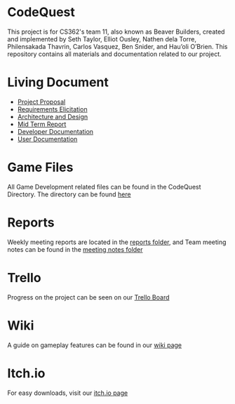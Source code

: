 # CodeQuest
This project is for CS362's team 11, also known as Beaver Builders, created and implemented by Seth Taylor, Elliot Ousley, Nathen dela Torre, Philensakada Thavrin, Carlos Vasquez, Ben Snider, and Hau’oli O’Brien.
This repository contains all materials and documentation related to our project.

# Living Document
* [Project Proposal](https://github.com/ElliotOusley/CS362_Team_11_Project/blob/main/ProjectProposal.md)
* [Requirements Elicitation](https://github.com/ElliotOusley/CS362_Team_11_Project/blob/main/ProjectElicitation.md)
* [Architecture and Design](https://github.com/ElliotOusley/CS362_Team_11_Project/blob/main/Project%20Architecture%20and%20Design.md)
* [Mid Term Report](https://github.com/ElliotOusley/CS362_Team_11_Project/blob/main/Mid_Term_Report.md)
* [Developer Documentation](https://github.com/ElliotOusley/CS362_Team_11_Project/blob/main/Developer_Documentation.md)
* [User Documentation](https://github.com/ElliotOusley/CS362_Team_11_Project/blob/main/User_Documentation.md)

# Game Files
All Game Development related files can be found in the CodeQuest Directory. The directory can be found [here](https://github.com/ElliotOusley/CS362_Team_11_Project/tree/main/codeQuest/codeQuest)

# Reports
Weekly meeting reports are located in the [reports folder](https://github.com/ElliotOusley/CS362_Team_11_Project/tree/main/reports), and Team meeting notes can be found in the [meeting notes folder](https://github.com/ElliotOusley/CS362_Team_11_Project/tree/main/Meeting_Notes)

# Trello
Progress on the project can be seen on our [Trello Board](https://trello.com/b/Lz0f5vrL/pt11-project)

# Wiki
A guide on gameplay features can be found in our [wiki page](https://github.com/ElliotOusley/CS362_Team_11_Project/wiki)

# Itch.io
For easy downloads, visit our [itch.io page](https://elliot-ousley.itch.io/codequest?secret=jcvzabSa7tMD79NWAInWcEflRc)

